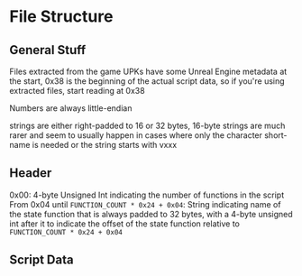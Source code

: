# File Structure

## General Stuff
Files extracted from the game UPKs have some Unreal Engine metadata at the start, 0x38 is the beginning of the actual script data, so if you're using extracted files, start reading at 0x38

Numbers are always little-endian

strings are either right-padded to 16 or 32 bytes, 16-byte strings are much rarer and seem to usually happen in cases where only the character short-name is needed or the string starts with vxxx

## Header

0x00: 4-byte Unsigned Int indicating the number of functions in the script
From 0x04 until `FUNCTION_COUNT * 0x24 + 0x04`: String indicating name of the state function that is always padded to 32 bytes, with a 4-byte unsigned int after it to indicate the offset of the state function relative to `FUNCTION_COUNT * 0x24 + 0x04`

## Script Data
